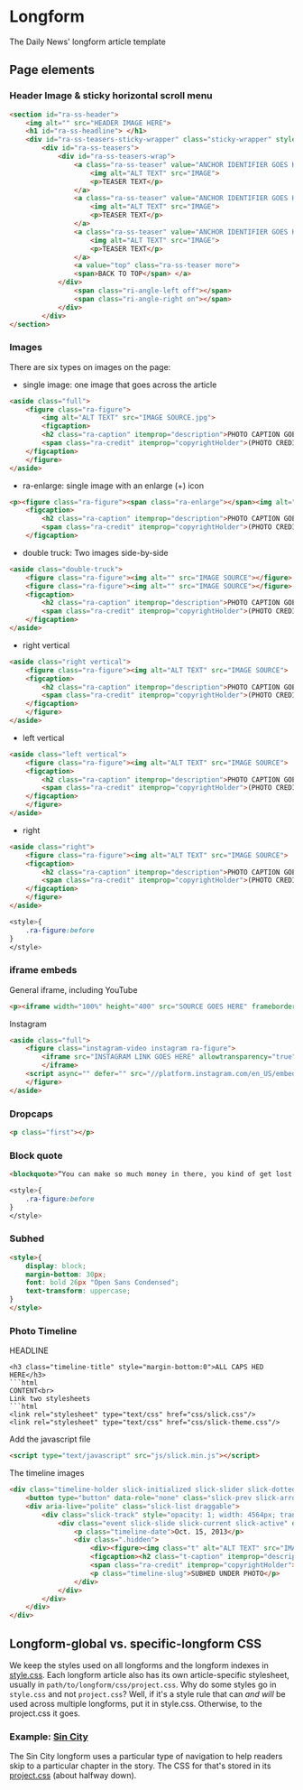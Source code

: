 # Longform
The Daily News' longform article template

## Page elements

### Header Image & sticky horizontal scroll menu
```html
<section id="ra-ss-header">
    <img alt="" src="HEADER IMAGE HERE">
    <h1 id="ra-ss-headline"> </h1>
    <div id="ra-ss-teasers-sticky-wrapper" class="sticky-wrapper" style="height: 95px;">
        <div id="ra-ss-teasers">
            <div id="ra-ss-teasers-wrap">
                <a class="ra-ss-teaser" value="ANCHOR IDENTIFIER GOES HERE" href="ANCHOR">
                    <img alt="ALT TEXT" src="IMAGE">
                    <p>TEASER TEXT</p>
                </a>
                <a class="ra-ss-teaser" value="ANCHOR IDENTIFIER GOES HERE" href="ANCHOR">
                    <img alt="ALT TEXT" src="IMAGE">
                    <p>TEASER TEXT</p>
                </a>
                <a class="ra-ss-teaser" value="ANCHOR IDENTIFIER GOES HERE" href="ANCHOR">
                    <img alt="ALT TEXT" src="IMAGE">
                    <p>TEASER TEXT</p>
                </a>
                <a value="top" class="ra-ss-teaser more">
                <span>BACK TO TOP</span> </a>
            </div>
                <span class="ri-angle-left off"></span>
                <span class="ri-angle-right on"></span>
            </div>
        </div>
</section>
```
### Images
There are six types on images on the page:
* single image: one image that goes across the article
``` html
<aside class="full">
    <figure class="ra-figure">
        <img alt="ALT TEXT" src="IMAGE SOURCE.jpg">
        <figcaption>
        <h2 class="ra-caption" itemprop="description">PHOTO CAPTION GOES HERE</h2>
        <span class="ra-credit" itemprop="copyrightHolder">(PHOTO CREDIT IN PARENTHESES)</span>
    </figcaption>
    </figure>
</aside>
```
* ra-enlarge: single image with an enlarge (+) icon
``` html
<p><figure class="ra-figure"><span class="ra-enlarge"></span><img alt="ALT TEXT" src="IMAGE SOURCE">
    <figcaption>
        <h2 class="ra-caption" itemprop="description">PHOTO CAPTION GOES HERE</h2>
        <span class="ra-credit" itemprop="copyrightHolder">(PHOTO CREDIT GOES HERE)</span>
    </figcaption>
```
* double truck: Two images side-by-side
```html
<aside class="double-truck">
    <figure class="ra-figure"><img alt="" src="IMAGE SOURCE"></figure>
    <figure class="ra-figure"><img alt="" src="IMAGE SOURCE"></figure>
    <figcaption>
        <h2 class="ra-caption" itemprop="description">PHOTO CAPTION GOES HERE</h2>
        <span class="ra-credit" itemprop="copyrightHolder">(PHOTO CREDIT GOES HERE)</span>
    </figcaption>
</aside>
```
* right vertical
```html
<aside class="right vertical">
    <figure class="ra-figure"><img alt="ALT TEXT" src="IMAGE SOURCE">
    <figcaption>
        <h2 class="ra-caption" itemprop="description">PHOTO CAPTION GOES HERE</h2>
        <span class="ra-credit" itemprop="copyrightHolder">(PHOTO CREDIT GOES HERE)</span>
    </figcaption>
    </figure>
</aside>
```
* left vertical
```html
<aside class="left vertical">
    <figure class="ra-figure"><img alt="ALT TEXT" src="IMAGE SOURCE">
    <figcaption>
        <h2 class="ra-caption" itemprop="description">PHOTO CAPTION GOES HERE</h2>
        <span class="ra-credit" itemprop="copyrightHolder">(PHOTO CREDIT GOES HERE)</span>
    </figcaption>
    </figure>
</aside>
```
* right
```html
<aside class="right">
    <figure class="ra-figure"><img alt="ALT TEXT" src="IMAGE SOURCE">
    <figcaption>
        <h2 class="ra-caption" itemprop="description">PHOTO CAPTION GOES HERE</h2>
        <span class="ra-credit" itemprop="copyrightHolder">(PHOTO CREDIT GOES HERE)</span>
    </figcaption>
    </figure>
</aside>
```
```css
<style>{
    .ra-figure:before
}
</style>
```
### iframe embeds
General iframe, including YouTube
```html
<p><iframe width="100%" height="400" src="SOURCE GOES HERE" frameborder="0" allowfullscreen=""></iframe></p>
```
Instagram
```html
<aside class="full">
    <figure class="instagram-video instagram ra-figure">
        <iframe src="INSTAGRAM LINK GOES HERE" allowtransparency="true" frameborder="0" height="400" scrolling="no" style="background: rgb(255, 255, 255); border: 1px solid rgb(219, 219,219); margin: 1px 1px 12px; max-width: 658px; width: calc(100% - 2px); border-radius: 4px; box-shadow: none; display: block; padding: 0px;">
        </iframe>
    <script async="" defer="" src="//platform.instagram.com/en_US/embeds.js"></script>
    </figure>
</aside>
```
### Dropcaps
```html
<p class="first"></p>
```
### Block quote
```html
<blockquote>“You can make so much money in there, you kind of get lost in the money.”</blockquote>
```
```css
<style>{
    .ra-figure:before
}
</style>
```
### Subhed
```html
<style>{
    display: block;
    margin-bottom: 30px;
    font: bold 26px "Open Sans Condensed";
    text-transform: uppercase;
}
</style>
```

### Photo Timeline
HEADLINE
```
<h3 class="timeline-title" style="margin-bottom:0">ALL CAPS HED HERE</h3>
```html
CONTENT<br>
Link two stylesheets
```html
<link rel="stylesheet" type="text/css" href="css/slick.css"/>
<link rel="stylesheet" type="text/css" href="css/slick-theme.css"/>
```
Add the javascript file
```html
<script type="text/javascript" src="js/slick.min.js"></script>
```
The timeline images
```html
<div class="timeline-holder slick-initialized slick-slider slick-dotted" role="toolbar">
    <button type="button" data-role="none" class="slick-prev slick-arrow slick-disabled" aria-label="Previous" role="button" aria-disabled="true" style="display: block;">Previous</button>
    <div aria-live="polite" class="slick-list draggable">
        <div class="slick-track" style="opacity: 1; width: 4564px; transform: translate3d(0px, 0px, 0px);" role="listbox">
            <div class="event slick-slide slick-current slick-active" data-slick-index="0" aria-hidden="false" style="width: 152px;" tabindex="-1" role="option" aria-describedby="slick-slide10">
                <p class="timeline-date">Oct. 15, 2013</p>
                <div class=".hidden">
                    <div><figure><img class="t" alt="ALT TEXT" src="IMAGE GOES HERE" data-pin-nopin="true">
                    <figcaption><h2 class="t-caption" itemprop="description">PHOTO CAPTION GOES HERE <a target="_blank" href="http://www.nydailynews.com/news/politics/cuomo-criticizes-de-blasio-tax-plan-wealthy-article-1.1486929" tabindex="0">CAPTION LINK</a> caption contines over here and here and here.</h2>
                    <span class="ra-credit" itemprop="copyrightHolder">(PHOTOGRAPHER CREDIT)</span></figcaption></figure></div>
                    <p class="timeline-slug">SUBHED UNDER PHOTO</p>
                </div>
            </div>
        </div>
    </div>
</div>
```

## Longform-global vs. specific-longform CSS
We keep the styles used on all longforms and the longform indexes in [style.css](blob/master/www/css/style.css). Each longform article also has its own article-specific stylesheet, usually in `path/to/longform/css/project.css`. Why do some styles go in `style.css` and not `project.css`? Well, if it's a style rule that can *and will* be used across multiple longforms, put it in style.css. Otherwise, to the project.css it goes.

### Example: [Sin City](http://interactive.nydailynews.com/longform/2017/inside-sin-city-bronx-strip-club-anything-goes)
The Sin City longform uses a particular type of navigation to help readers skip to a particular chapter in the story. The CSS for that's stored in its [project.css](http://interactive.nydailynews.com/longform/2017/inside-sin-city-bronx-strip-club-anything-goes/css/project.css) (about halfway down).